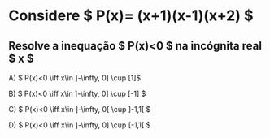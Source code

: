 # Considere $ P(x)= (x+1)(x-1)(x+2) $ 
## Resolve a inequação $ P(x)<0 $ na incógnita real $ x $

A) $ P(x)<0 \iff x\in ]-\infty, 0] \cup [1]$

B) $ P(x)<0 \iff x\in ]-\infty, 0] \cup [-1] $

C) $ P(x)<0 \iff x\in ]-\infty, 0[  \cup  ]-1,1[  $

D) $ P(x)<0 \iff x\in ]-\infty, 0] \cup [-1,1[ $
